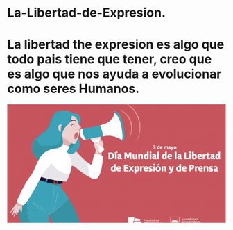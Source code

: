 # La-Libertad-de-Expresion.


# La libertad the expresion es algo que todo pais tiene que tener, creo que es algo que nos ayuda a evolucionar como seres Humanos.

![](https://github.com/JRamonS/La-Libertad-de-Expresion/blob/main/3%20de%20mayo%20web.png)

